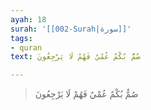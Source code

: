 ```yaml
---
ayah: 18
surah: '[[002-Surah|سورة]]'
tags:
- quran
text: صُمٌّ بُكْمٌ عُمْيٌ فَهُمْ لَا يَرْجِعُونَ

---
```

> صُمٌّ بُكْمٌ عُمْيٌ فَهُمْ لَا يَرْجِعُونَ
